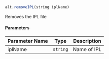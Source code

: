 ```js
alt.removeIPL(string iplName)
```

Removes the IPL file

#### Parameters
| Parameter Name | Type | Description |
| -------------- | ----------- | ----------- |
| iplName | `string` | Name of IPL |